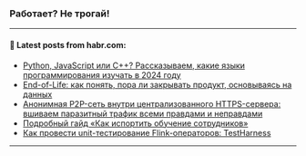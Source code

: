 ### Работает? Не трогай!

---
<!--
#### 🛠️ Technical stack:

![Java](https://img.shields.io/badge/Java-informational?logo=Oracle&style=flat&logoColor=white&color=FF4500)
![Kotlin](https://img.shields.io/badge/Kotlin-informational?logo=Kotlin&style=flat&logoColor=white&color=774D97)
![TS](https://img.shields.io/badge/TypeScript-informational?logo=typeScript&style=flat&logoColor=black&color=017acc)
![Python](https://img.shields.io/badge/Python-informational?logo=Python&style=flat&logoColor=black&color=ffdd54) <br>
![Spring](https://img.shields.io/badge/Spring-informational?logo=Spring&style=flat&logoColor=white&color=6DB33F) 
![SpringBoot](https://img.shields.io/badge/SpringBoot-informational?logo=SpringBoot&style=flat&logoColor=white&color=6DB33F)
![Nest](https://img.shields.io/badge/NestJS-informational?logo=NestJS&style=flat&logoColor=white&color=E0234E) 
![NodeJS](https://img.shields.io/badge/NodeJS-informational?logo=node.js&style=flat&logoColor=white&color=70A760)<br>
![PostgreSQL](https://img.shields.io/badge/PostgreSQL-informational?logo=PostgreSQL&style=flat&logoColor=white&color=DAA520)
![MongoDB](https://img.shields.io/badge/MongoDB-informational?logo=MongoDB&style=flat&logoColor=white&color=870000)
![Apache](https://img.shields.io/badge/Apache-informational?logo=apache&style=flat&logoColor=white&color=f74e28)

___ 


#### 🛠️ Most used languages:

[![Top Langs](https://github-readme-stats-git-master-advtsetting-gmailcom.vercel.app/api/top-langs/?username=zloylis&langs_count=10&hide_title=true&title_color=e6edf3&size_weight=0.5&count_weight=0.5&layout=compact&hide_border=true&theme=dracula)](https://github.com/zloylis)

---
-->

#### 💬 Latest posts from habr.com:

<!-- BLOG-POST-LIST:START -->
- [Python, JavaScript или C++? Рассказываем, какие языки программирования изучать в 2024 году](https://habr.com/ru/companies/selectel/articles/801765/?utm_source=habrahabr&utm_medium=rss&utm_campaign=801765)
- [End-of-Life: как понять, пора ли закрывать продукт, основываясь на данных](https://habr.com/ru/companies/sbermarket/articles/801735/?utm_source=habrahabr&utm_medium=rss&utm_campaign=801735)
- [Анонимная P2P-сеть внутри централизованного HTTPS-сервера: вшиваем паразитный трафик всеми правдами и неправдами](https://habr.com/ru/articles/800965/?utm_source=habrahabr&utm_medium=rss&utm_campaign=800965)
- [Подробный гайд «Как испортить обучение сотрудников»](https://habr.com/ru/articles/801739/?utm_source=habrahabr&utm_medium=rss&utm_campaign=801739)
- [Как провести unit-тестирование Flink-операторов: TestHarness](https://habr.com/ru/companies/ru_mts/articles/801693/?utm_source=habrahabr&utm_medium=rss&utm_campaign=801693)
<!-- BLOG-POST-LIST:END -->

---
<!--[![Top Langs](https://github-readme-stats-git-master-advtsetting-gmailcom.vercel.app/api/top-langs/?username=zloylis&langs_count=10&hide_title=false&title_color=e6edf3&size_weight=0.5&count_weight=0.5&layout=compact&hide_border=true&theme=dracula)](https://github.com/zloylis)
![GitHub stats](https://github-readme-stats-git-master-advtsetting-gmailcom.vercel.app/api?username=zloylis&show_icons=true&hide_border=true&theme=dracula&hide_title=true&include_all_commits=true&count_private=true&hide=contribs&hide_rank=true)-->
